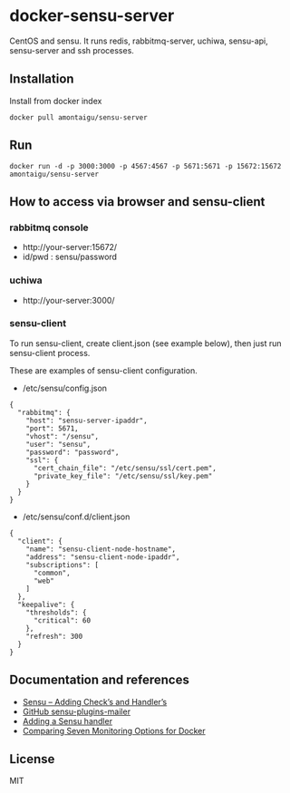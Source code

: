 # docker-sensu-server

CentOS and sensu.
It runs redis, rabbitmq-server, uchiwa, sensu-api, sensu-server and ssh processes.

## Installation

Install from docker index

```
docker pull amontaigu/sensu-server
```

## Run

```
docker run -d -p 3000:3000 -p 4567:4567 -p 5671:5671 -p 15672:15672 amontaigu/sensu-server
```

## How to access via browser and sensu-client

### rabbitmq console

* http://your-server:15672/
* id/pwd : sensu/password

### uchiwa

* http://your-server:3000/

### sensu-client

To run sensu-client, create client.json (see example below), then just run sensu-client process.

These are examples of sensu-client configuration.

* /etc/sensu/config.json

```
{
  "rabbitmq": {
    "host": "sensu-server-ipaddr",
    "port": 5671,
    "vhost": "/sensu",
    "user": "sensu",
    "password": "password",
    "ssl": {
      "cert_chain_file": "/etc/sensu/ssl/cert.pem",
      "private_key_file": "/etc/sensu/ssl/key.pem"
    }
  }
}
```

* /etc/sensu/conf.d/client.json

```
{
  "client": {
    "name": "sensu-client-node-hostname",
    "address": "sensu-client-node-ipaddr",
    "subscriptions": [
      "common",
      "web"
    ]
  },
  "keepalive": {
    "thresholds": {
      "critical": 60
    },
    "refresh": 300
  }
}
```

## Documentation and references

* [Sensu – Adding Check’s and Handler’s](https://beingasysadmin.wordpress.com/2013/04/26/378/)
* [GitHub sensu-plugins-mailer](https://github.com/sensu-plugins/sensu-plugins-mailer)
* [Adding a Sensu handler](https://sensuapp.org/docs/0.16/adding_a_handler)
* [Comparing Seven Monitoring Options for Docker](http://rancher.com/comparing-monitoring-options-for-docker-deployments/)

## License

MIT
